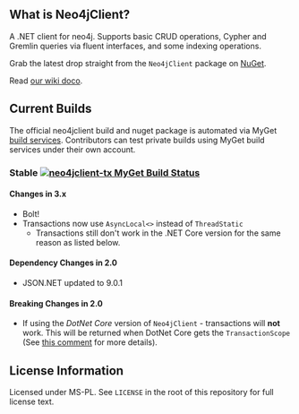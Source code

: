 ## What is Neo4jClient?

A .NET client for neo4j. Supports basic CRUD operations, Cypher and Gremlin queries via fluent interfaces, and some indexing operations.

Grab the latest drop straight from the `Neo4jClient` package on [NuGet](http://nuget.org/List/Packages/Neo4jClient).

Read [our wiki doco](https://github.com/Readify/Neo4jClient/wiki).

## Current Builds
The official neo4jclient build and nuget package is automated via MyGet [build services](http://docs.myget.org/docs/reference/build-services). Contributors can test private builds using MyGet build services under their own account.

### Stable [![neo4jclient-tx MyGet Build Status](https://www.myget.org/BuildSource/Badge/neo4jclient-tx?identifier=57c22856-7609-4211-a432-a1ecdf6f1497)](https://www.myget.org/)

#### Changes in 3.x

* Bolt!
* Transactions now use `AsyncLocal<>` instead of `ThreadStatic`
  * Transactions still don't work in the .NET Core version for the same reason as listed below. 


#### Dependency Changes in 2.0

* JSON.NET updated to 9.0.1 

#### Breaking Changes in 2.0

* If using the *DotNet Core* version of `Neo4jClient` - transactions will **not** work. This will be returned when DotNet Core gets the `TransactionScope` (See [this comment](https://github.com/Readify/Neo4jClient/issues/135#issuecomment-231981065) for more details).

## License Information

Licensed under MS-PL. See `LICENSE` in the root of this repository for full license text.
